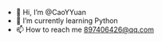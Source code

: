 - 👋 Hi, I’m @CaoYYuan
- 🌱 I’m currently learning Python
- 📫 How to reach me 897406426@qq.com

<!---
CaoYYuan/CaoYYuan is a ✨ special ✨ repository because its `README.md` (this file) appears on your GitHub profile.
You can click the Preview link to take a look at your changes.
--->
